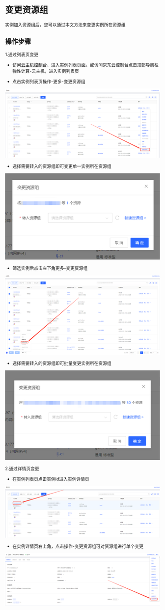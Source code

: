 # 变更资源组

实例加入资源组后，您可以通过本文方法来变更实例所在资源组

## 操作步骤

1.通过列表页变更

- 访问[云主机控制台](https://cns-console.jdcloud.com/host/compute/list)，进入实例列表页面。或访问京东云控制台点击顶部导航栏 弹性计算-云主机，进入实例列表页

- 点击实例列表页操作-更多-变更资源组

![sdsd](../../../../../image/Elastic-Compute/Virtual-Machine/image-4.png)

- 选择需要转入的资源组即可变更单一实例所在资源组

![sdsd](../../../../../image/Elastic-Compute/Virtual-Machine/image-5.png)

- 筛选实例后点击左下角更多-变更资源组

![sdsd](../../../../../image/Elastic-Compute/Virtual-Machine/image-6.png)

- 选择需要转入的资源组即可批量变更实例所在资源组

![sdsd](../../../../../image/Elastic-Compute/Virtual-Machine/image-7.png)

2.通过详情页变更

- 在实例列表页点击实例id进入实例详情页

![sdsd](../../../../../image/Elastic-Compute/Virtual-Machine/image-8.png)

- 在实例详情页右上角，点击操作-变更资源组可对资源组进行单个变更

![sdsd](../../../../../image/Elastic-Compute/Virtual-Machine/image-9.png)


